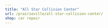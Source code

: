 ```yaml
---
title: "All Star Collision Center"
url: /prairieville/all-star-collision-center/
shop: car repair
---
```

